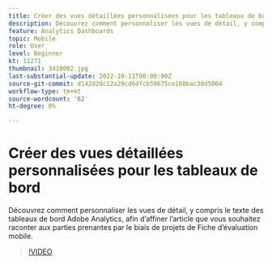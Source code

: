```yaml
---
title: Créer des vues détaillées personnalisées pour les tableaux de bord
description: Découvrez comment personnaliser les vues de détail, y compris le texte des tableaux de bord Adobe Analytics, afin d’affiner l’article que vous souhaitez raconter aux parties prenantes par le biais de projets de Fiche d’évaluation mobile.
feature: Analytics Dashboards
topic: Mobile
role: User
level: Beginner
kt: 11271
thumbnail: 3410002.jpg
last-substantial-update: 2022-10-11T00:00:00Z
source-git-commit: d142d2dc12a29cd6dfcb59675ce160bac30d5004
workflow-type: tm+mt
source-wordcount: '62'
ht-degree: 0%

---
```



# Créer des vues détaillées personnalisées pour les tableaux de bord

Découvrez comment personnaliser les vues de détail, y compris le texte des tableaux de bord Adobe Analytics, afin d’affiner l’article que vous souhaitez raconter aux parties prenantes par le biais de projets de Fiche d’évaluation mobile.

>[!VIDEO](https://video.tv.adobe.com/v/3410002/?quality=12&learn=on)
